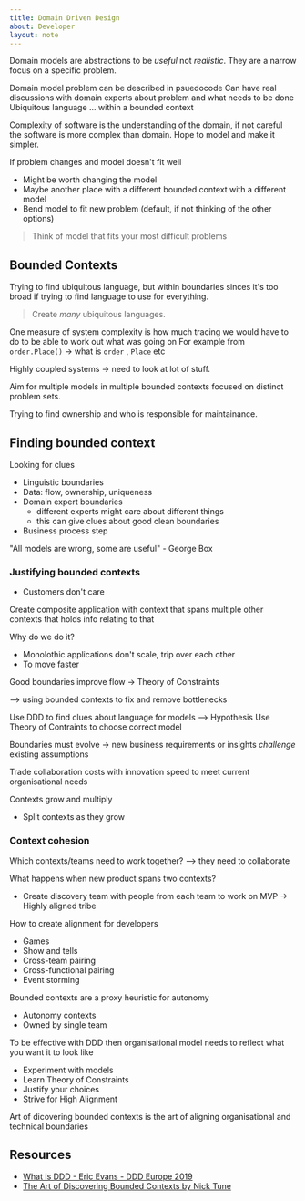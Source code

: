 ```yaml
---
title: Domain Driven Design
about: Developer
layout: note
---
```


Domain models are abstractions to be _useful_ not _realistic_. They are a narrow focus on a specific problem.

Domain model problem can be described in psuedocode
Can have real discussions with domain experts about problem and what needs to be done
Ubiquitous language ... within a bounded context

Complexity of software is the understanding of the domain, if not careful the software is more complex than domain. Hope to model and make it simpler.

If problem changes and model doesn't fit well
- Might be worth changing the model
- Maybe another place with a different bounded context with a different model
- Bend model to fit new problem (default, if not thinking of the other options)

> Think of model that fits your most difficult problems

## Bounded Contexts

Trying to find ubiquitous language, but within boundaries sinces it's too broad if trying to find language to use for everything.

> Create _many_ ubiquitous languages.

One measure of system complexity is how much tracing we would have to do to be able to work out what was going on
For example from `order.Place()` -> what is `order` , `Place` etc

Highly coupled systems -> need to look at lot of stuff.

Aim for multiple models in multiple bounded contexts focused on distinct problem sets.

Trying to find ownership and who is responsible for maintainance.

## Finding bounded context

Looking for clues
- Linguistic boundaries
- Data: flow, ownership, uniqueness
- Domain expert boundaries
  - different experts might care about different things
  - this can give clues about good clean boundaries 
- Business process step

"All models are wrong, some are useful" - George Box

### Justifying bounded contexts

- Customers don't care

Create composite application with context that spans multiple other contexts that holds info relating to that

Why do we do it?
- Monolothic applications don't scale, trip over each other
- To move faster

Good boundaries improve flow -> Theory of Constraints

--> using bounded contexts to fix and remove bottlenecks

Use DDD to find clues about language for models --> Hypothesis
Use Theory of Contraints to choose correct model

Boundaries must evolve -> new business requirements or insights _challenge_ existing assumptions

Trade collaboration costs with innovation speed to meet current organisational needs

Contexts grow and multiply
- Split contexts as they grow

### Context cohesion

Which contexts/teams need to work together? --> they need to collaborate

What happens when new product spans two contexts?
- Create discovery team with people from each team to work on MVP -> Highly aligned tribe

How to create alignment for developers
- Games
- Show and tells
- Cross-team pairing
- Cross-functional pairing
- Event storming

Bounded contexts are a proxy heuristic for autonomy
- Autonomy contexts
- Owned by single team

To be effective with DDD then organisational model needs to reflect what you want it to look like

- Experiment with models
- Learn Theory of Constraints
- Justify your choices
- Strive for High Alignment

Art of dicovering bounded contexts is the art of aligning organisational and technical boundaries

## Resources

- [What is DDD - Eric Evans - DDD Europe 2019](https://www.youtube.com/watch?v=pMuiVlnGqjk)
- [The Art of Discovering Bounded Contexts by Nick Tune](https://www.youtube.com/watch?v=ez9GWESKG4I)
